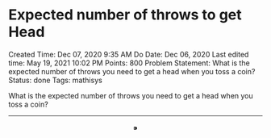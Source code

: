 # Expected number of throws to get Head

Created Time: Dec 07, 2020 9:35 AM
Do Date: Dec 06, 2020
Last edited time: May 19, 2021 10:02 PM
Points: 800
Problem Statement: What is the expected number of throws you need to get a head when you toss a coin?
Status: done
Tags: mathisys

What is the expected number of throws you need to get a head when you toss a coin?

---

$$⁍$$